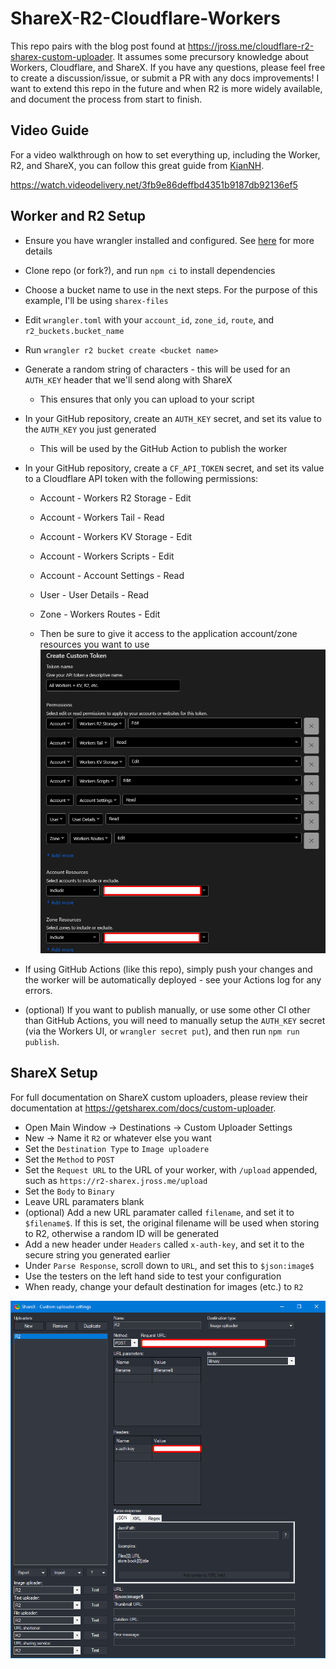 # ShareX-R2-Cloudflare-Workers

This repo pairs with the blog post found at https://jross.me/cloudflare-r2-sharex-custom-uploader. It assumes some precursory knowledge about Workers, Cloudflare, and ShareX. If you have any questions, please feel free to create a discussion/issue, or submit a PR with any docs improvements! I want to extend this repo in the future and when R2 is more widely available, and document the process from start to finish.


## Video Guide

For a video walkthrough on how to set everything up, including the Worker, R2, and ShareX, you can follow this great guide from [KianNH](https://github.com/KianNH).

https://watch.videodelivery.net/3fb9e86deffbd4351b9187db92136ef5


## Worker and R2 Setup

- Ensure you have wrangler installed and configured. See [here](https://developers.cloudflare.com/workers/get-started/guide/) for more details
- Clone repo (or fork?), and run `npm ci` to install dependencies
- Choose a bucket name to use in the next steps. For the purpose of this example, I'll be using `sharex-files`
- Edit `wrangler.toml` with your `account_id`, `zone_id`, `route`, and `r2_buckets.bucket_name`
- Run `wrangler r2 bucket create <bucket name>`
- Generate a random string of characters - this will be used for an `AUTH_KEY` header that we'll send along with ShareX
	- This ensures that only you can upload to your script
- In your GitHub repository, create an `AUTH_KEY` secret, and set its value to the `AUTH_KEY` you just generated
	- This will be used by the GitHub Action to publish the worker
- In your GitHub repository, create a `CF_API_TOKEN` secret, and set its value to a Cloudflare API token with the following permissions:
	- Account - Workers R2 Storage - Edit
	- Account - Workers Tail - Read
	- Account - Workers KV Storage - Edit
	- Account - Workers Scripts - Edit
	- Account - Account Settings - Read
	- User - User Details - Read
	- Zone - Workers Routes - Edit

	- Then be sure to give it access to the application account/zone resources you want to use
![Cloudflare API token for Wrangler R2 access](docs/cloudflare-api-token.png?raw=true)

- If using GitHub Actions (like this repo), simply push your changes and the worker will be automatically deployed - see your Actions log for any errors.
- (optional) If you want to publish manually, or use some other CI other than GitHub Actions, you will need to manually setup the `AUTH_KEY` secret (via the Workers UI, or `wrangler secret put`), and then run `npm run publish`.


## ShareX Setup

For full documentation on ShareX custom uploaders, please review their documentation at https://getsharex.com/docs/custom-uploader.

- Open Main Window -> Destinations -> Custom Uploader Settings
- New -> Name it `R2` or whatever else you want
- Set the `Destination Type` to `Image uploadere`
- Set the `Method` to `POST`
- Set the `Request URL` to the URL of your worker, with `/upload` appended, such as `https://r2-sharex.jross.me/upload`
- Set the `Body` to `Binary`
- Leave URL paramaters blank
- (optional) Add a new URL paramater called `filename`, and set it to `$filename$`. If this is set, the original filename will be used when storing to R2, otherwise a random ID will be generated
- Add a new header under `Headers` called `x-auth-key`, and set it to the secure string you generated earlier
- Under `Parse Response`, scroll down to `URL`, and set this to `$json:image$`
- Use the testers on the left hand side to test your configuration
- When ready, change your default destination for images (etc.) to `R2`

![ShareX configuration for a custom Cloudflare R2 Uploader](docs/sharex.png?raw=true)